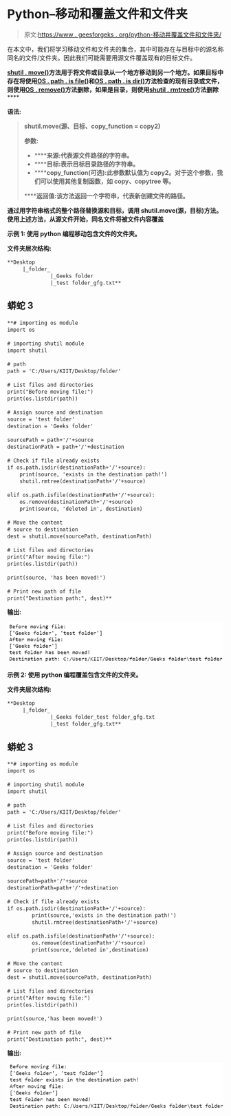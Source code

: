 # Python–移动和覆盖文件和文件夹

> 原文:[https://www . geesforgeks . org/python-移动并覆盖文件和文件夹/](https://www.geeksforgeeks.org/python-move-and-overwrite-files-and-folders/)

在本文中，我们将学习移动文件和文件夹的集合，其中可能存在与目标中的源名称同名的文件/文件夹。因此我们可能需要用源文件覆盖现有的目标文件。

**[**shutil . move()**](https://www.geeksforgeeks.org/python-shutil-move-method/)**方法用于将文件或目录从一个地方移动到另一个地方。如果目标中存在将使用[**OS . path . is file()**](https://www.geeksforgeeks.org/python-os-path-isfile-method/)和[**OS . path . is dir()**](https://www.geeksforgeeks.org/python-os-path-isdir-method/)方法检查的现有目录或文件，则使用**[**OS . remove()**](https://www.geeksforgeeks.org/python-os-remove-method/)方法删除，如果是目录，则使用[**shutil . rmtree()**](https://www.geeksforgeeks.org/delete-an-entire-directory-tree-using-python-shutil-rmtree-method/)方法删除******

******语法:******

> ****shutil.move(源、目标、copy_function = copy2)****
> 
> ******参数:******
> 
> *   ******来源:**代表源文件路径的字符串。****
> *   ******目标:**表示目标目录路径的字符串。****
> *   ******copy_function(可选):**此参数默认值为 copy2。对于这个参数，我们可以使用其他复制函数，如 copy、copytree 等。****
> 
> ******返回值:**该方法返回一个字符串，代表新创建文件的路径。****

****通过用字符串格式的整个路径替换源和目标，调用 shutil.move(源，目标)方法。使用上述方法，从源文件开始，同名文件将被文件内容覆盖****

******示例 1:** 使用 python 编程移动包含文件的文件夹。****

****文件夹层次结构:****

```
**Desktop
     |_folder_
              |_Geeks folder
              |_test folder_gfg.txt**
```

## ****蟒蛇 3****

```
**# importing os module
import os

# importing shutil module
import shutil

# path
path = 'C:/Users/KIIT/Desktop/folder'

# List files and directories
print("Before moving file:")
print(os.listdir(path))

# Assign source and destination
source = 'test folder'
destination = 'Geeks folder'

sourcePath = path+'/'+source
destinationPath = path+'/'+destination

# Check if file already exists
if os.path.isdir(destinationPath+'/'+source):
    print(source, 'exists in the destination path!')
    shutil.rmtree(destinationPath+'/'+source)

elif os.path.isfile(destinationPath+'/'+source):
    os.remove(destinationPath+'/'+source)
    print(source, 'deleted in', destination)

# Move the content
# source to destination
dest = shutil.move(sourcePath, destinationPath)

# List files and directories
print("After moving file:")
print(os.listdir(path))

print(source, 'has been moved!')

# Print new path of file
print("Destination path:", dest)**
```

******输出:******

****![](img/ee9f297365f70f846751b48ffd4d5ed6.png)****

******示例 2:** 使用 python 编程覆盖包含文件的文件夹。****

****文件夹层次结构:****

```
**Desktop
     |_folder_
              |_Geeks folder_test folder_gfg.txt
              |_test folder_gfg.txt**
```

## ****蟒蛇 3****

```
**# importing os module
import os

# importing shutil module
import shutil

# path
path = 'C:/Users/KIIT/Desktop/folder'

# List files and directories
print("Before moving file:")
print(os.listdir(path))

# Assign source and destination
source = 'test folder'
destination = 'Geeks folder'

sourcePath=path+'/'+source
destinationPath=path+'/'+destination

# Check if file already exists
if os.path.isdir(destinationPath+'/'+source):
        print(source,'exists in the destination path!')
        shutil.rmtree(destinationPath+'/'+source)

elif os.path.isfile(destinationPath+'/'+source):  
        os.remove(destinationPath+'/'+source)
        print(source,'deleted in',destination)

# Move the content
# source to destination
dest = shutil.move(sourcePath, destinationPath)

# List files and directories
print("After moving file:")
print(os.listdir(path))

print(source,'has been moved!')

# Print new path of file
print("Destination path:", dest)**
```

******输出:******

****![](img/00ab65b0d3e78be5aaed366c468df872.png)****